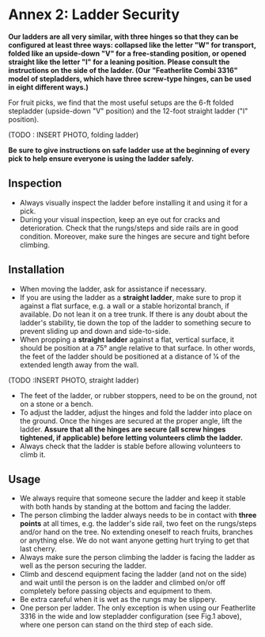 # Annex 2: Ladder Security

**Our ladders are all very similar, with three hinges so that they can be configured at least three ways: collapsed like the letter "W" for transport, folded like an upside-down "V" for a free-standing position, or opened straight like the letter "I" for a leaning position. Please consult the instructions on the side of the ladder. (Our "Featherlite Combi 3316" model of stepladders, which have three screw-type hinges, can be used in eight different ways.)**

For fruit picks, we find that the most useful setups are the 6-ft folded stepladder (upside-down "V" position) and the 12-foot straight ladder ("I" position).

(TODO : INSERT PHOTO, folding ladder)

**Be sure to give instructions on safe ladder use at the beginning of every pick to help ensure everyone is using the ladder safely.**

## Inspection

- Always visually inspect the ladder before installing it and using it for a pick.
- During your visual inspection, keep an eye out for cracks and deterioration. Check that the rungs/steps and side rails are in good condition. Moreover, make sure the hinges are secure and tight before climbing.

## Installation

- When moving the ladder, ask for assistance if necessary.
- If you are using the ladder as a **straight ladder**, make sure to prop it against a flat surface, e.g. a wall or a stable horizontal branch, if available. Do not lean it on a tree trunk. If there is any doubt about the ladder's stability, tie down the top of the ladder to something secure to prevent sliding up and down and side-to-side.
- When propping a **straight ladder** against a flat, vertical surface, it should be position at a 75° angle relative to that surface. In other words, the feet of the ladder should be positioned at a distance of 1⁄4 of the extended length away from the wall.

(TODO :INSERT PHOTO, straight ladder)

- The feet of the ladder, or rubber stoppers, need to be on the ground, not on a stone or a bench.
- To adjust the ladder, adjust the hinges and fold the ladder into place on the ground. Once the hinges are secured at the proper angle, lift the ladder. **Assure that all the hinges are secure (all screw hinges tightened, if applicable) before letting volunteers climb the ladder.**
- Always check that the ladder is stable before allowing volunteers to climb it.

## Usage


- We always require that someone secure the ladder and keep it stable with both hands by standing at the bottom and facing the ladder.
- The person climbing the ladder always needs to be in contact with **three points** at all times, e.g. the ladder's side rail, two feet on the rungs/steps and/or hand on the tree. No extending oneself to reach fruits, branches or anything else. We do not want anyone getting hurt trying to get that last cherry.
- Always make sure the person climbing the ladder is facing the ladder as well as the person securing the ladder.
- Climb and descend equipment facing the ladder (and not on the side) and wait until the person is on the ladder and climbed on/or off completely before passing objects and equipment to them.
- Be extra careful when it is wet as the rungs may be slippery.
- One person per ladder. The only exception is when using our Featherlite 3316 in the wide and low stepladder configuration (see Fig.1 above), where one person can stand on the third step of each side.
